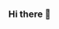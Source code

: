 ### Hi there 👋
<!-- 
## My name is LIN, Xinyu

- 🔭 I’m currently a PhD student in CUHKSZ.

- 🌱 I’m currently learning neural rendering, NeRF and Person Re-ID.

- 📫 How to reach me: [google schlor](https://scholar.google.com/citations?hl=zh-CN&user=BVZIVQgAAAAJ&view_op=list_works&gmla=AHoSzlXBz29rR6MEhGKsnIYC6E2qsQ74VlwOxI1UOi3pDN-mXEfOaXTDAQjI_sWZDCoNjEekJ5f9OuNwcgMAKcRIMD7n1lmnMlYur9ZzX-qN1lHfrWc)
 -->
<!--
**hampice/hampice** is a ✨ _special_ ✨ repository because its `README.md` (this file) appears on your GitHub profile.

Here are some ideas to get you started:

- 🔭 I’m currently working on ...
- 🌱 I’m currently learning ...
- 👯 I’m looking to collaborate on ...
- 🤔 I’m looking for help with ...
- 💬 Ask me about ...
- 📫 How to reach me: ...
- 😄 Pronouns: ...
- ⚡ Fun fact: ...
-->
